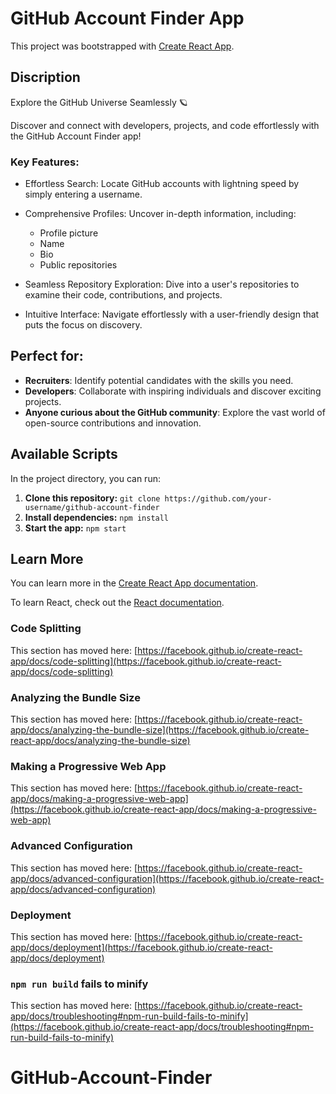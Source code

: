 # GitHub Account Finder App

This project was bootstrapped with [Create React App](https://github.com/facebook/create-react-app).

## Discription 
 Explore the GitHub Universe Seamlessly 🪐

Discover and connect with developers, projects, and code effortlessly with the GitHub Account Finder app!
<!-- zfxgasfdb -->
### Key Features:

- Effortless Search: Locate GitHub accounts with lightning speed by simply entering a username.
- Comprehensive Profiles: Uncover in-depth information, including:
    - Profile picture
    - Name
    - Bio
    - Public repositories

- Seamless Repository Exploration: Dive into a user's repositories to examine their code, contributions, and projects.
- Intuitive Interface: Navigate effortlessly with a user-friendly design that puts the focus on discovery.


## Perfect for:

- **Recruiters**: Identify potential candidates with the skills you need.
- **Developers**: Collaborate with inspiring individuals and discover exciting projects.
- **Anyone curious about the GitHub community**: Explore the vast world of open-source contributions and innovation.



## Available Scripts

In the project directory, you can run:

1. **Clone this repository:** `git clone https://github.com/your-username/github-account-finder`
2. **Install dependencies:** `npm install`
3. **Start the app:** `npm start`


## Learn More

You can learn more in the [Create React App documentation](https://facebook.github.io/create-react-app/docs/getting-started).

To learn React, check out the [React documentation](https://reactjs.org/).

### Code Splitting

This section has moved here: [https://facebook.github.io/create-react-app/docs/code-splitting](https://facebook.github.io/create-react-app/docs/code-splitting)

### Analyzing the Bundle Size

This section has moved here: [https://facebook.github.io/create-react-app/docs/analyzing-the-bundle-size](https://facebook.github.io/create-react-app/docs/analyzing-the-bundle-size)

### Making a Progressive Web App

This section has moved here: [https://facebook.github.io/create-react-app/docs/making-a-progressive-web-app](https://facebook.github.io/create-react-app/docs/making-a-progressive-web-app)

### Advanced Configuration

This section has moved here: [https://facebook.github.io/create-react-app/docs/advanced-configuration](https://facebook.github.io/create-react-app/docs/advanced-configuration)

### Deployment

This section has moved here: [https://facebook.github.io/create-react-app/docs/deployment](https://facebook.github.io/create-react-app/docs/deployment)

### `npm run build` fails to minify

This section has moved here: [https://facebook.github.io/create-react-app/docs/troubleshooting#npm-run-build-fails-to-minify](https://facebook.github.io/create-react-app/docs/troubleshooting#npm-run-build-fails-to-minify)
# GitHub-Account-Finder
